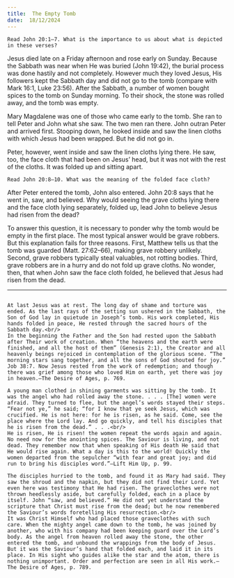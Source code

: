 ```yaml
---
title:  The Empty Tomb
date:  18/12/2024
---
```


`Read John 20:1–7. What is the importance to us about what is depicted in these verses?`

Jesus died late on a Friday afternoon and rose early on Sunday. Because the Sabbath was near when He was buried (John 19:42), the burial process was done hastily and not completely. However much they loved Jesus, His followers kept the Sabbath day and did not go to the tomb (compare with Mark 16:1, Luke 23:56). After the Sabbath, a number of women bought spices to the tomb on Sunday morning. To their shock, the stone was rolled away, and the tomb was empty.

Mary Magdalene was one of those who came early to the tomb. She ran to tell Peter and John what she saw. The two men ran there. John outran Peter and arrived first. Stooping down, he looked inside and saw the linen cloths with which Jesus had been wrapped. But he did not go in.

Peter, however, went inside and saw the linen cloths lying there. He saw, too, the face cloth that had been on Jesus’ head, but it was not with the rest of the cloths. It was folded up and sitting apart.

`Read John 20:8–10. What was the meaning of the folded face cloth?`

After Peter entered the tomb, John also entered. John 20:8 says that he went in, saw, and believed. Why would seeing the grave cloths lying there and the face cloth lying separately, folded up, lead John to believe Jesus had risen from the dead?

To answer this question, it is necessary to ponder why the tomb would be empty in the first place. The most typical answer would be grave robbers. But this explanation fails for three reasons. First, Matthew tells us that the tomb was guarded (Matt. 27:62–66), making grave robbery unlikely. Second, grave robbers typically steal valuables, not rotting bodies. Third, grave robbers are in a hurry and do not fold up grave cloths. No wonder, then, that when John saw the face cloth folded, he believed that Jesus had risen from the dead.

---

```=Additional Reading: Selected Quotes from Ellen G. White

At last Jesus was at rest. The long day of shame and torture was ended. As the last rays of the setting sun ushered in the Sabbath, the Son of God lay in quietude in Joseph’s tomb. His work completed, His hands folded in peace, He rested through the sacred hours of the Sabbath day.<br/>
In the beginning the Father and the Son had rested upon the Sabbath after Their work of creation. When “the heavens and the earth were finished, and all the host of them” (Genesis 2:1), the Creator and all heavenly beings rejoiced in contemplation of the glorious scene. “The morning stars sang together, and all the sons of God shouted for joy.” Job 38:7. Now Jesus rested from the work of redemption; and though there was grief among those who loved Him on earth, yet there was joy in heaven.—The Desire of Ages, p. 769.

A young man clothed in shining garments was sitting by the tomb. It was the angel who had rolled away the stone. . . . [The] women were afraid. They turned to flee, but the angel’s words stayed their steps. “Fear not ye,” he said; “for I know that ye seek Jesus, which was crucified. He is not here: for he is risen, as he said. Come, see the place where the Lord lay. And go quickly, and tell his disciples that he is risen from the dead.” . . .<br/>
He is risen, He is risen! the women repeat the words again and again. No need now for the anointing spices. The Saviour is living, and not dead. They remember now that when speaking of His death He said that He would rise again. What a day is this to the world! Quickly the women departed from the sepulcher “with fear and great joy; and did run to bring his disciples word.”—Lift Him Up, p. 99.

The disciples hurried to the tomb, and found it as Mary had said. They saw the shroud and the napkin, but they did not find their Lord. Yet even here was testimony that He had risen. The graveclothes were not thrown heedlessly aside, but carefully folded, each in a place by itself. John “saw, and believed.” He did not yet understand the scripture that Christ must rise from the dead; but he now remembered the Saviour’s words foretelling His resurrection.<br/>
It was Christ Himself who had placed those graveclothes with such care. When the mighty angel came down to the tomb, he was joined by another, who with his company had been keeping guard over the Lord’s body. As the angel from heaven rolled away the stone, the other entered the tomb, and unbound the wrappings from the body of Jesus. But it was the Saviour’s hand that folded each, and laid it in its place. In His sight who guides alike the star and the atom, there is nothing unimportant. Order and perfection are seen in all His work.—The Desire of Ages, p. 789.
```